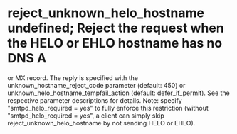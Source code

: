 # reject_unknown_helo_hostname undefined; Reject the request when the HELO or EHLO hostname has no DNS A
or MX record.  The reply is specified with the
unknown_hostname_reject_code parameter (default: 450) or
unknown_helo_hostname_tempfail_action (default: defer_if_permit).
See the respective parameter descriptions for details. 
Note: specify "smtpd_helo_required = yes" to fully
enforce this restriction (without "smtpd_helo_required = yes", a
client can simply skip reject_unknown_helo_hostname by not sending
HELO or EHLO). 